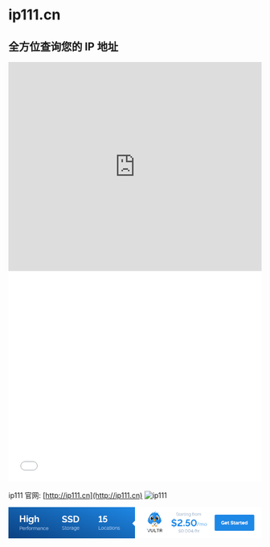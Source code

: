 # ip111.cn

## 全方位查询您的 IP 地址

<iframe width="100%" height="415" src="https://www.youtube.com/embed/dnbXgy0ooTc" frameborder="0" allow="accelerometer; autoplay; encrypted-media; gyroscope; picture-in-picture" allowfullscreen></iframe>
<iframe width="100%" height="415" src="//player.bilibili.com/player.html?aid=35358539&cid=61978660&page=1" scrolling="no" border="0" frameborder="no" framespacing="0" allowfullscreen="true"> </iframe>

ip111 官网: [http://ip111.cn](http://ip111.cn)
![ip111](https://i.imgur.com/6XMhsqv.png)

<!-- <a href="https://www.vultr.com/?ref=9634529-9J">![](../images/banner_1.png)</a> -->

<a href="https://www.vultr.com/?ref=9634529-9J">![](../images/banner_1.png)</a>
